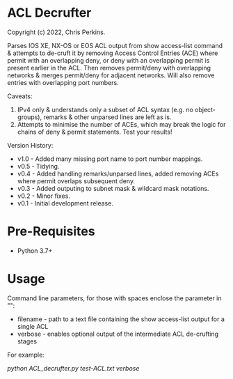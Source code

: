 # ACL Decrufter
Copyright (c) 2022, Chris Perkins.

Parses IOS XE, NX-OS or EOS ACL output from show access-list command & attempts to de-cruft it by removing Access Control Entries (ACE) where permit with an overlapping deny, or deny with an overlapping permit is present earlier in the ACL. Then removes permit/deny with overlapping networks & merges permit/deny for adjacent networks. Will also remove entries with overlapping port numbers.

Caveats:
1) IPv4 only & understands only a subset of ACL syntax (e.g. no object-groups), remarks & other unparsed lines are left as is.
2) Attempts to minimise the number of ACEs, which may break the logic for chains of deny & permit statements. Test your results!


Version History:
* v1.0 - Added many missing port name to port number mappings.
* v0.5 - Tidying.
* v0.4 - Added handling remarks/unparsed lines, added removing ACEs where permit overlaps subsequent deny.
* v0.3 - Added outputing to subnet mask & wildcard mask notations.
* v0.2 - Minor fixes.
* v0.1 - Initial development release.

# Pre-Requisites
* Python 3.7+

# Usage
Command line parameters, for those with spaces enclose the parameter in "":

* filename - path to a text file containing the show access-list output for a single ACL
* verbose - enables optional output of the intermediate ACL de-crufting stages

For example:

_python ACL_decrufter.py test-ACL.txt verbose_
